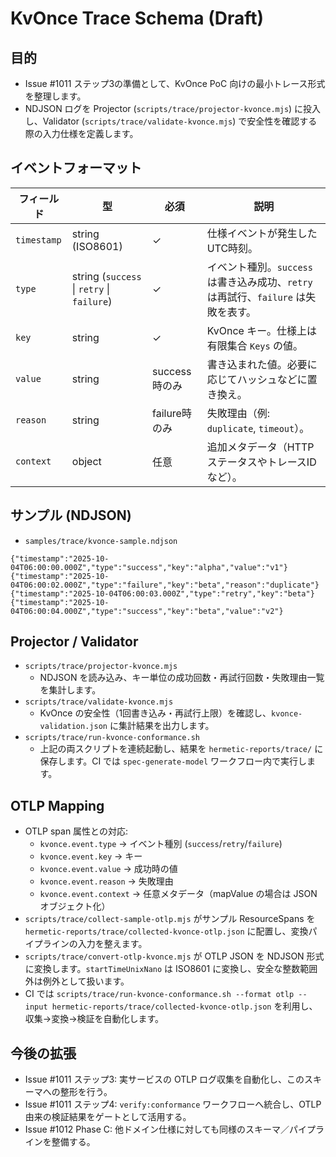 # KvOnce Trace Schema (Draft)

## 目的
- Issue #1011 ステップ3の準備として、KvOnce PoC 向けの最小トレース形式を整理します。
- NDJSON ログを Projector (`scripts/trace/projector-kvonce.mjs`) に投入し、Validator (`scripts/trace/validate-kvonce.mjs`) で安全性を確認する際の入力仕様を定義します。

## イベントフォーマット
| フィールド | 型 | 必須 | 説明 |
|------------|----|------|------|
| `timestamp` | string (ISO8601) | ✓ | 仕様イベントが発生したUTC時刻。 |
| `type` | string (`success` \| `retry` \| `failure`) | ✓ | イベント種別。`success` は書き込み成功、`retry` は再試行、`failure` は失敗を表す。 |
| `key` | string | ✓ | KvOnce キー。仕様上は有限集合 `Keys` の値。 |
| `value` | string | success時のみ | 書き込まれた値。必要に応じてハッシュなどに置き換え。 |
| `reason` | string | failure時のみ | 失敗理由（例: `duplicate`, `timeout`）。 |
| `context` | object | 任意 | 追加メタデータ（HTTP ステータスやトレースIDなど）。 |

## サンプル (NDJSON)
- `samples/trace/kvonce-sample.ndjson`

```ndjson
{"timestamp":"2025-10-04T06:00:00.000Z","type":"success","key":"alpha","value":"v1"}
{"timestamp":"2025-10-04T06:00:02.000Z","type":"failure","key":"beta","reason":"duplicate"}
{"timestamp":"2025-10-04T06:00:03.000Z","type":"retry","key":"beta"}
{"timestamp":"2025-10-04T06:00:04.000Z","type":"success","key":"beta","value":"v2"}
```

## Projector / Validator
- `scripts/trace/projector-kvonce.mjs`
  - NDJSON を読み込み、キー単位の成功回数・再試行回数・失敗理由一覧を集計します。
- `scripts/trace/validate-kvonce.mjs`
  - KvOnce の安全性（1回書き込み・再試行上限）を確認し、`kvonce-validation.json` に集計結果を出力します。
- `scripts/trace/run-kvonce-conformance.sh`
  - 上記の両スクリプトを連続起動し、結果を `hermetic-reports/trace/` に保存します。CI では `spec-generate-model` ワークフロー内で実行します。

## OTLP Mapping
- OTLP span 属性との対応:
  - `kvonce.event.type` → イベント種別 (`success`/`retry`/`failure`)
  - `kvonce.event.key` → キー
  - `kvonce.event.value` → 成功時の値
  - `kvonce.event.reason` → 失敗理由
  - `kvonce.event.context` → 任意メタデータ（mapValue の場合は JSON オブジェクト化）
- `scripts/trace/collect-sample-otlp.mjs` がサンプル ResourceSpans を `hermetic-reports/trace/collected-kvonce-otlp.json` に配置し、変換パイプラインの入力を整えます。
- `scripts/trace/convert-otlp-kvonce.mjs` が OTLP JSON を NDJSON 形式に変換します。`startTimeUnixNano` は ISO8601 に変換し、安全な整数範囲外は例外として扱います。
- CI では `scripts/trace/run-kvonce-conformance.sh --format otlp --input hermetic-reports/trace/collected-kvonce-otlp.json` を利用し、収集→変換→検証を自動化します。

## 今後の拡張
- Issue #1011 ステップ3: 実サービスの OTLP ログ収集を自動化し、このスキーマへの整形を行う。
- Issue #1011 ステップ4: `verify:conformance` ワークフローへ統合し、OTLP 由来の検証結果をゲートとして活用する。
- Issue #1012 Phase C: 他ドメイン仕様に対しても同様のスキーマ／パイプラインを整備する。
